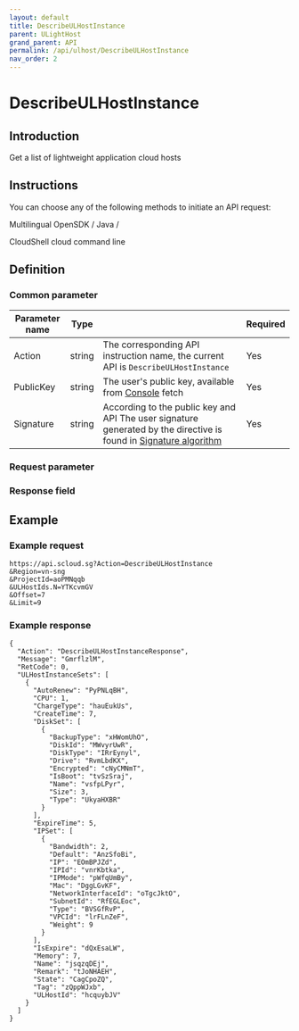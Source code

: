 ```yaml
---
layout: default
title: DescribeULHostInstance
parent: ULightHost
grand_parent: API
permalink: /api/ulhost/DescribeULHostInstance
nav_order: 2
---
```

# DescribeULHostInstance
## Introduction
Get a list of lightweight application cloud hosts

## Instructions
You can choose any of the following methods to initiate an API request:

Multilingual OpenSDK / Java /

CloudShell cloud command line

## Definition
### Common parameter

| Parameter name | Type |  | Required |
| --- | --- | --- | --- |
| Action | string | The corresponding API instruction name, the current API is `DescribeULHostInstance` | Yes |
| PublicKey | string | The user's public key, available from [Console](https://console.scloud.sg/uaccount/api_manage) fetch | Yes |
| Signature | string | According to the public key and API The user signature generated by the directive is found in [Signature algorithm](https://docs.scloud.sg/api/common/signature-algorithm) | Yes |

### Request parameter


### Response field 


## Example
### Example request
```
https://api.scloud.sg?Action=DescribeULHostInstance
&Region=vn-sng
&ProjectId=aoPMNqqb
&ULHostIds.N=YTKcvmGV
&Offset=7
&Limit=9
```
### Example response
```
{
  "Action": "DescribeULHostInstanceResponse",
  "Message": "GmrflzlM",
  "RetCode": 0,
  "ULHostInstanceSets": [
    {
      "AutoRenew": "PyPNLqBH",
      "CPU": 1,
      "ChargeType": "hauEukUs",
      "CreateTime": 7,
      "DiskSet": [
        {
          "BackupType": "xHWomUhO",
          "DiskId": "MWvyrUwR",
          "DiskType": "IRrEynyl",
          "Drive": "RvmLbdKX",
          "Encrypted": "cNyCMNmT",
          "IsBoot": "tvSzSraj",
          "Name": "vsfpLPyr",
          "Size": 3,
          "Type": "UkyaHXBR"
        }
      ],
      "ExpireTime": 5,
      "IPSet": [
        {
          "Bandwidth": 2,
          "Default": "AnzSfoBi",
          "IP": "EOmBPJZd",
          "IPId": "vnrKbtka",
          "IPMode": "pWfqUmBy",
          "Mac": "DggLGvKF",
          "NetworkInterfaceId": "oTgcJktO",
          "SubnetId": "RfEGLEoc",
          "Type": "BVSGfRvP",
          "VPCId": "lrFLnZeF",
          "Weight": 9
        }
      ],
      "IsExpire": "dQxEsaLW",
      "Memory": 7,
      "Name": "jsqzqDEj",
      "Remark": "tJoNHAEH",
      "State": "CagCpoZQ",
      "Tag": "zQppWJxb",
      "ULHostId": "hcquybJV"
    }
  ]
}
```